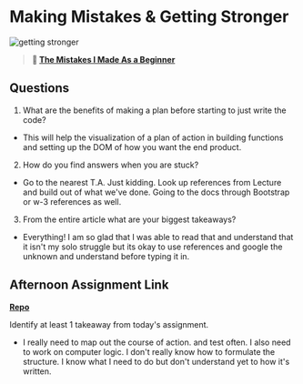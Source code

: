 # Making Mistakes & Getting Stronger

![getting stronger](https://bcw.blob.core.windows.net/public/img/lesson-images/js-bootcamp-logo.jpg)

> **📖 [The Mistakes I Made As a Beginner](https://codeworksacademy.com/fs-student-guide/resources/wk2/06-Coding-Mistakes)**

## Questions

1. What are the benefits of making a plan before starting to just write the code?

- This will help the visualization of a plan of action in building functions and setting up the DOM of how you want the end product.

2. How do you find answers when you are stuck?

- Go to the nearest T.A. Just kidding. Look up references from Lecture and build out of what we've done. Going to the docs through Bootstrap or w-3 references as well. 

3. From the entire article what are your biggest takeaways?

- Everything! I am so glad that I was able to read that and understand that it isn't my solo struggle but its okay to use references and google the unknown and understand before typing it in.

## Afternoon Assignment Link

**[Repo](https://github.com/Linda-Taing/Partner-Week2-Boss-Monster)**

Identify at least 1 takeaway from today's assignment.

- I really need to map out the course of action. and test often. I also need to work on computer logic. I don't really know how to formulate the structure. I know what I need to do but don't understand yet to how it's written.



